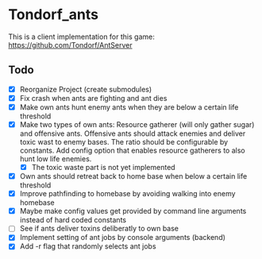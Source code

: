 # Tondorf_ants

This is a client implementation for this game: https://github.com/Tondorf/AntServer

## Todo

- [X] Reorganize Project (create submodules)
- [X] Fix crash when ants are fighting and ant dies
- [X] Make own ants hunt enemy ants when they are below a certain life threshold 
- [X] Make two types of own ants: Resource gatherer (will only gather sugar) and offensive ants. Offensive ants should attack enemies and deliver toxic wast to enemy bases. The ratio should be configurable by constants. Add config option that enables resource gatherers to also hunt low life enemies.
    - [X] The toxic waste part is not yet implemented
- [X] Own ants should retreat back to home base when below a certain life threshold
- [X] Improve pathfinding to homebase by avoiding walking into enemy homebase
- [X] Maybe make config values get provided by command line arguments instead of hard coded constants
- [ ] See if ants deliver toxins deliberatly to own base
- [X] Implement setting of ant jobs by console arguments (backend)
- [X] Add -r flag that randomly selects ant jobs
